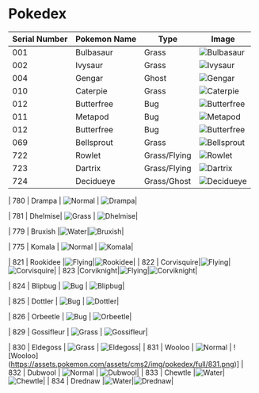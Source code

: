 # Pokedex
| Serial Number | Pokemon Name | Type | Image |
| --- |---| ---| --- |
| 001 | Bulbasaur | Grass | ![Bulbasaur](https://cdn.bulbagarden.net/upload/2/21/001Bulbasaur.png)|
| 002 | Ivysaur | Grass | ![Ivysaur](https://assets.pokemon.com/assets/cms2/img/pokedex/full/002.png)|
| 004 | Gengar | Ghost | ![Gengar](https://cdn.bulbagarden.net/upload/c/c6/094Gengar.png)|
| 010 | Caterpie | Grass | ![Caterpie](https://cdn.bulbagarden.net/upload/5/5d/010Caterpie.png)|
| 012 | Butterfree | Bug | ![Butterfree](https://cdn.bulbagarden.net/upload/d/d1/012Butterfree.png)
| 011 | Metapod | Bug | ![Metapod](https://img.pokemondb.net/artwork/large/metapod.jpg)|
| 012 | Butterfree | Bug | ![Butterfree](https://cdn.bulbagarden.net/upload/d/d1/012Butterfree.png)|
| 069 | Bellsprout | Grass | ![Bellsprout](https://assets.pokemon.com/assets/cms2/img/pokedex/full/069.png)
| 722 | Rowlet | Grass/Flying | ![Rowlet](https://img.pokemondb.net/artwork/large/rowlet.jpg)|
| 723 | Dartrix | Grass/Flying | ![Dartrix](https://img.pokemondb.net/artwork/large/dartrix.jpg)|
| 724 | Decidueye | Grass/Ghost | ![Decidueye](https://img.pokemondb.net/artwork/large/decidueye.jpg)|

| 780 | Drampa | ![Normal](https://vignette.wikia.nocookie.net/pokemon/images/6/61/Type_Normal.gif) | ![Drampa](https://assets.pokemon.com/assets/cms2/img/pokedex/full/780.png)|

| 781 | Dhelmise| ![Grass](https://vignette.wikia.nocookie.net/pokemon/images/4/46/Type_Grass.gif) | ![Dhelmise](https://assets.pokemon.com/assets/cms2/img/pokedex/full/781.png)|

| 779 | Bruxish |![Water](https://vignette.wikia.nocookie.net/pokemon/images/e/ed/Type_Water.gif)|![Bruxish](https://assets.pokemon.com/assets/cms2/img/pokedex/full/779.png)|








| 775 | Komala | ![Normal](https://vignette.wikia.nocookie.net/pokemon/images/6/61/Type_Normal.gif) | ![Komala](https://assets.pokemon.com/assets/cms2/img/pokedex/full/775.png)|





| 821 | Rookidee |![Flying](https://vignette.wikia.nocookie.net/pokemon/images/4/4b/Type_Flying.gif)|![Rookidee](https://assets.pokemon.com/assets/cms2/img/pokedex/full/821.png)|
| 822 | Corvisquire|![Flying](https://vignette.wikia.nocookie.net/pokemon/images/4/4b/Type_Flying.gif)|![Corvisquire](https://assets.pokemon.com/assets/cms2/img/pokedex/full/822.png)|
| 823 |Corviknight|![Flying](https://vignette.wikia.nocookie.net/pokemon/images/4/4b/Type_Flying.gif)|![Corviknight](https://assets.pokemon.com/assets/cms2/img/pokedex/full/823.png)|





| 824 | Blipbug | ![Bug](https://vignette.wikia.nocookie.net/pokemon/images/6/64/Type_Bug.gif) | ![Blipbug](https://assets.pokemon.com/assets/cms2/img/pokedex/full/824.png)|


| 825 | Dottler | ![Bug](https://vignette.wikia.nocookie.net/pokemon/images/6/64/Type_Bug.gif) | ![Dottler](https://assets.pokemon.com/assets/cms2/img/pokedex/full/825.png)|



| 826 | Orbeetle | ![Bug](https://vignette.wikia.nocookie.net/pokemon/images/6/64/Type_Bug.gif) | ![Orbeetle](https://assets.pokemon.com/assets/cms2/img/pokedex/full/826.png)|


| 829 | Gossifleur | ![Grass](https://vignette.wikia.nocookie.net/pokemon/images/4/46/Type_Grass.gif) | ![Gossifleur](https://assets.pokemon.com/assets/cms2/img/pokedex/full/829.png)|


| 830 | Eldegoss | ![Grass](https://vignette.wikia.nocookie.net/pokemon/images/4/46/Type_Grass.gif) | ![Eldegoss](https://assets.pokemon.com/assets/cms2/img/pokedex/full/830.png)|
| 831 | Wooloo | ![Normal](https://vignette.wikia.nocookie.net/pokemon/images/6/61/Type_Normal.gif) | ![Wooloo] (https://assets.pokemon.com/assets/cms2/img/pokedex/full/831.png)]
| 832 | Dubwool | ![Normal](https://vignette.wikia.nocookie.net/pokemon/images/6/61/Type_Normal.gif) | ![Dubwool](https://assets.pokemon.com/assets/cms2/img/pokedex/full/832.png)|
| 833 | Chewtle |![Water](https://www.pokemon.com/us/pokedex/?type=water)|![Chewtle](https://assets.pokemon.com/assets/cms2/img/pokedex/full/833.png)|
| 834 | Drednaw |![Water](https://www.pokemon.com/us/pokedex/?type=water)|![Drednaw](https://assets.pokemon.com/assets/cms2/img/pokedex/full/834.png)|


